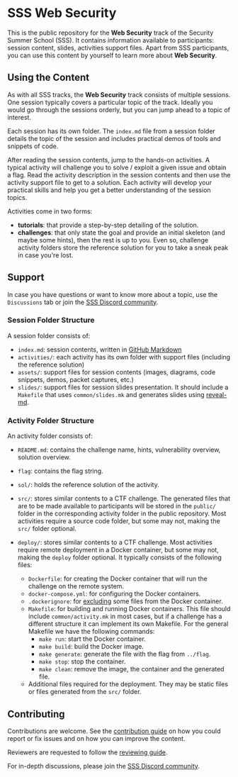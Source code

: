# SSS Web Security

This is the public repository for the **Web Security** track of the Security Summer School (SSS).
It contains information available to participants: session content, slides, activities support files.
Apart from SSS participants, you can use this content by yourself to learn more about **Web Security**.

## Using the Content

As with all SSS tracks, the **Web Security** track consists of multiple sessions.
One session typically covers a particular topic of the track.
Ideally you would go through the sessions orderly, but you can jump ahead to a topic of interest.

Each session has its own folder.
The `index.md` file from a session folder details the topic of the session and includes practical demos of tools and snippets of code.

After reading the session contents, jump to the hands-on activities.
A typical activity will challenge you to solve / exploit a given issue and obtain a flag.
Read the activity description in the session contents and then use the activity support file to get to a solution.
Each activity will develop your practical skills and help you get a better understanding of the session topics.

Activities come in two forms:

* **tutorials**: that provide a step-by-step detailing of the solution.
* **challenges**: that only state the goal and provide an initial skeleton (and maybe some hints), then the rest is up to you.
  Even so, challenge activity folders store the reference solution for you to take a sneak peak in case you're lost.

## Support

In case you have questions or want to know more about a topic, use the `Discussions` tab or join the [SSS Discord community](https://discord.gg/qx3RmNEVkB).

### Session Folder Structure

A session folder consists of:

- `index.md`: session contents, written in [GitHub Markdown](https://guides.github.com/features/mastering-markdown/)
- `activities/`: each activity has its own folder with support files (including the reference solution)
- `assets/`: support files for session contents (images, diagrams, code snippets, demos, packet captures, etc.)
- `slides/`: support files for session slides presentation.
  It should include a `Makefile` that uses `common/slides.mk` and generates slides using [reveal-md](https://github.com/webpro/reveal-md).

### Activity Folder Structure

An activity folder consists of:

- `README.md`: contains the challenge name, hints, vulnerability overview, solution overview.
- `flag`: contains the flag string.
- `sol/`: holds the reference solution of the activity.
- `src/`: stores similar contents to a CTF challenge.
  The generated files that are to be made available to participants will be stored in the `public/` folder in the corresponding activity folder in the public repository.
  Most activities require a source code folder, but some may not, making the `src/` folder optional.
- `deploy/`: stores similar contents to a CTF challenge.
  Most activities require remote deployment in a Docker container, but some may not, making the `deploy` folder optional.
  It typically consists of the following files:

  - `Dockerfile`: for creating the Docker container that will run the challenge on the remote system.
  - `docker-compose.yml`: for configuring the Docker containers.
  - `.dockerignore`: for [excluding](https://docs.docker.com/engine/reference/builder/#dockerignore-file) some files from the Docker container.
  - `Makefile`: for building and running Docker containers.
    This file should include `common/activity.mk` in most cases, but if a challenge has a different structure it can implement its own Makefile.
    For the general Makefile we have the following commands:
    - `make run`: start the Docker container.
    - `make build`: build the Docker image.
    - `make generate`: generate the file with the flag from `../flag`.
    - `make stop`: stop the container.
    - `make clean`: remove the image, the container and the generated file.
  - Additional files required for the deployment.
    They may be static files or files generated from the `src/` folder.

## Contributing

Contributions are welcome.
See the [contribution guide](CONTRIBUTING.md) on how you could report or fix issues and on how you can improve the content.

Reviewers are requested to follow the [reviewing guide](REVIEWING.md).

For in-depth discussions, please join the [SSS Discord community](https://discord.gg/qx3RmNEVkB).

